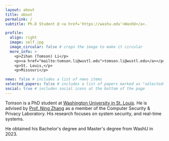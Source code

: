 ```yaml
---
layout: about
title: about
permalink: /
subtitle: Ph.D Student @ <a href='https://washu.edu'>WashU</a>.

profile:
  align: right
  image: self.jpg
  image_circular: false # crops the image to make it circular
  more_info: >
    <p>Zihan (Tomson) Li</p>
    <p><a href="mailto:tomson.li@wustl.edu">tomson.li@wustl.edu</a></p><br>
    <p>St. Louis,</p>
    <p>Missouri</p>

news: false # includes a list of news items
selected_papers: false # includes a list of papers marked as "selected={true}"
social: true # includes social icons at the bottom of the page
---
```

Tomson is a PhD student at [Washington University in St. Louis](https://washu.edu). He is advised by [Prof. Ning Zhang](https://cybersecurity.seas.wustl.edu/ning/index.html) as a member of the Computer Security & Privacy Laboratory. His research focuses on system security, and real-time systems.

<!-- formal verifications -->

He obtained his Bachelor's degree and Master's degree from WashU in 2023. 

<!-- Write your biography here. Tell the world about yourself. Link to your favorite [subreddit](http://reddit.com). You can put a picture in, too. The code is already in, just name your picture `prof_pic.jpg` and put it in the `img/` folder.

Put your address / P.O. box / other info right below your picture. You can also disable any of these elements by editing `profile` property of the YAML header of your `_pages/about.md`. Edit `_bibliography/papers.bib` and Jekyll will render your [publications page](/al-folio/publications/) automatically.

Link to your social media connections, too. This theme is set up to use [Font Awesome icons](https://fontawesome.com/) and [Academicons](https://jpswalsh.github.io/academicons/), like the ones below. Add your Facebook, Twitter, LinkedIn, Google Scholar, or just disable all of them. -->
